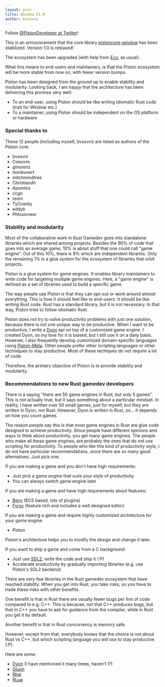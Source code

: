 ```yaml
---
layout: post
title: Window V1.0
author: bvssvni
---
```


Follow [@PistonDeveloper at Twitter](https://twitter.com/PistonDeveloper)!

This is an announcement that the core library [pistoncore-window](https://crates.io/crates/pistoncore-window) has been stabilized.
Version 1.0 is released!

The ecosystem has been upgraded (with help from [Eco](https://github.com/PistonDevelopers/eco), as usual).

What this means to end-users and maintainers, is that the Piston ecosystem will be more stable from now on,
with fewer version bumps.

Piston has been designed from the ground up to enable stability and modularity.
Looking back, I am happy that the architecture has been delivering this promise very well:

- To an end-user, using Piston should be like writing idiomatic Rust code (trait for Window etc.)
- To a maintainer, using Piston should be independent on the OS platform or hardware

### Special thanks to

These 12 people (including myself, bvssvni) are listed as authors of the Piston core:

- bvssvni
- Coeuvre
- gmorenz
- leonkunert
- mitchmindtree
- Christiandh
- Apointos
- ccgn
- reem
- TyOverby
- eddyb
- Phlosioneer

### Stability and modularity

Most of the collaborative work in Rust Gamedev goes into standalone libraries which are shared among projects.
Besides the 90% of code that goes into an average game, 10% is about stuff that one could call "game engine".
Out of this 10%, there is 9% which are independent libraries.
Only the remaining 1% is a glue system for the ecosystem of libraries that orbit projects.

Piston is a glue system for game engines.
It enables library maintainers to write code for targeting multiple game engines.
Here, a "game engine" is defined as a set of libraries used to build a specific game.

The way people use Piston is that they can opt-out or work around almost everything.
This is how it should feel like to end-users: It should be like writing Rust code.
Rust has a standard library, but it is not necessary.
In that way, Piston tries to follow idiomatic Rust.

Piston does not try to solve productivity problems with just one solution, because there is not one unique way to be productive.
When I want to be productive, I write a [Dyon](https://crates.io/crates/dyon) api on top of a customized game engine.
I created Dyon, so my love for it is biased, but I still use it on a daily basis.
However, I also frequently develop customized domain-specific languages using [Piston-Meta](https://crates.io/crates/piston_meta).
Other people prefer other scripting languages or other techniques to stay productive.
Most of these techiques do not require a lot of code.

Therefore, the primary objective of Piston is to provide stability and modularity.

### Recommendations to new Rust gamedev developers

There is a saying "there are 50 game engines in Rust, but only 5 games".
This is not actually true, but it says something about a particular mindset.
In reality, I have written over 50 small games, just for myself, but they are written in Dyon, not Rust.
However, Dyon is written in Rust, so... it depends on how you count games.

The reason people say this is that most game engines in Rust are glue code designed to achieve productivity.
Since people have different opinions and ways to think about productivity, you get many game engines.
The people who make all these game engines, are probably the ones that do not use scripting for productivity.
To people who like this kind of productivity style, I do not have particular recommendations,
since there are so many good alternatives. Just pick one.

If you are making a game and you don't have high requirements:

- Just pick a game engine that suits your style of productivity
- You can always switch game engine later

If you are making a game and have high requirements about features:

- [Bevy](https://bevyengine.org/) (ECS based, lots of plugins)
- [Fyrox](https://crates.io/crates/fyrox) (feature rich and includes a well designed editor)

If you are making a game and require highly customized architecture for your game engine:

- Piston

Piston's architecture helps you to modify the design and change it later.

If you want to ship a game and come from a C background:

- Just use [SDL2](https://crates.io/crates/sdl2), write the code and ship it (:P)
- Accelerate productivity by gradually importing libraries (e.g. use Piston's SDL2 backend)

There are very few libraries in the Rust gamedev ecosystem that have reached stability.
When you get into Rust, you take risks, so you have to trade these risks with other benefits.

One benefit is that in Rust there are usually fewer bugs per line of code compared to e.g. C++.
This is because, not that C++ produces bugs, but that in C++ you have to ask for guidance from the compiler,
while in Rust you get it by default.

Another benefit is that in Rust concurrency is memory safe.

However, except from that, everybody knows that the choice is not about Rust vs C++,
but which scripting language you will use to stay productive (:P).

Here are some:

- [Dyon](https://crates.io/crates/dyon) (I have mentioned it many times, haven't I?)
- [Gluon](https://crates.io/crates/gluon)
- [Rhai](https://crates.io/crates/rhai)
- [RLua](https://crates.io/crates/rlua)

